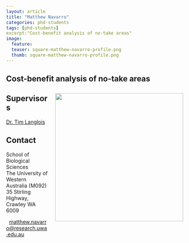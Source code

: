 ```yaml
---
layout: article
title: "Matthew Navarro"
categories: phd-students
tags: [phd-students]
excerpt:"Cost-benefit analysis of no-take areas"
image:
  feature: 
  teaser: square-matthew-navarro-profile.png
  thumb: square-matthew-navarro-profile.png
---
```


## Cost-benefit analysis of no-take areas
<img src='/images/square-matthew-navarro-profile.png' align='right' width="350" hspace="20" vspace="10">

## Supervisors
[Dr. Tim Langlois](https://uwamegfisheries.github.io/researchers/tim-langlois/ "Tim Langlois")

## Contact
<p class="address"><i class="far fa-building"></i> School of Biological Sciences<br>
The University of Western Australia (M092)<br>
35 Stirling Highway, Crawley WA 6009</p>

<p class="phoneemail"><i class="far fa-envelope-open"></i>&nbsp;&nbsp;<a href="mailto:matthew.navarro@research.uwa.edu.au">matthew.navarro@research.uwa.edu.au</a><br>
